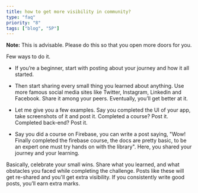 ```yaml
---
title: how to get more visibility in community?
type: "faq"
priority: "8"
tags: ["blog", "5P"]
---
```


**Note:** This is advisable. Please do this so that you open more doors for you.

Few ways to do it.

- If you’re a beginner, start with posting about your journey and how it all started.

- Then start sharing every small thing you learned about anything. Use more famous social media sites like Twitter, Instagram, Linkedin and Facebook. Share it among your peers. Eventually, you’ll get better at it.

- Let me give you a few examples. Say you completed the UI of your app, take screenshots of it and post it. Completed a course? Post it. Completed back-end? Post it.
- Say you did a course on Firebase, you can write a post saying, "Wow! Finally completed the firebase course, the docs are pretty basic, to be an expert one must try hands on with the library". Here, you shared your journey and your learning.

Basically, celebrate your small wins. Share what you learned, and what obstacles you faced while completing the challenge. Posts like these will get re-shared and you'll get extra visibility. If you consistently write good posts, you’ll earn extra marks.
